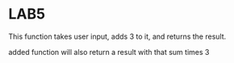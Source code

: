 # LAB5

 This function takes user input, adds 3 to it, and returns the result.
 
 added function will also return a result with that sum times 3
